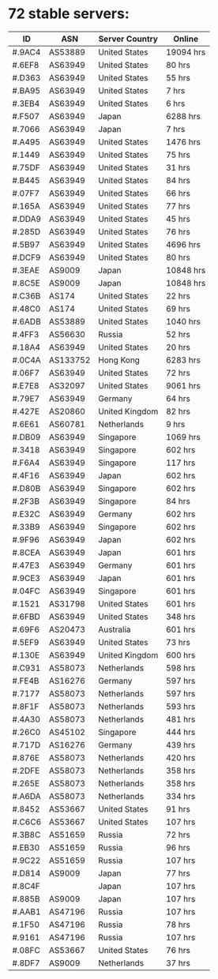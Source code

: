 # 72 stable servers:

| ID | ASN | Server Country | Online |
| ------ | ------ | ------ | ------ |
| #.9AC4 | AS53889 | United States | 19094 hrs |
| #.6EF8 | AS63949 | United States | 80 hrs |
| #.D363 | AS63949 | United States | 55 hrs |
| #.BA95 | AS63949 | United States | 7 hrs |
| #.3EB4 | AS63949 | United States | 6 hrs |
| #.F507 | AS63949 | Japan | 6288 hrs |
| #.7066 | AS63949 | Japan | 7 hrs |
| #.A495 | AS63949 | United States | 1476 hrs |
| #.1449 | AS63949 | United States | 75 hrs |
| #.75DF | AS63949 | United States | 31 hrs |
| #.B445 | AS63949 | United States | 84 hrs |
| #.07F7 | AS63949 | United States | 66 hrs |
| #.165A | AS63949 | United States | 77 hrs |
| #.DDA9 | AS63949 | United States | 45 hrs |
| #.285D | AS63949 | United States | 76 hrs |
| #.5B97 | AS63949 | United States | 4696 hrs |
| #.DCF9 | AS63949 | United States | 80 hrs |
| #.3EAE | AS9009 | Japan | 10848 hrs |
| #.8C5E | AS9009 | Japan | 10848 hrs |
| #.C36B | AS174 | United States | 22 hrs |
| #.48C0 | AS174 | United States | 69 hrs |
| #.6ADB | AS53889 | United States | 1040 hrs |
| #.4FF3 | AS56630 | Russia | 52 hrs |
| #.18A4 | AS63949 | United States | 20 hrs |
| #.0C4A | AS133752 | Hong Kong | 6283 hrs |
| #.06F7 | AS63949 | United States | 72 hrs |
| #.E7E8 | AS32097 | United States | 9061 hrs |
| #.79E7 | AS63949 | Germany | 64 hrs |
| #.427E | AS20860 | United Kingdom | 82 hrs |
| #.6E61 | AS60781 | Netherlands | 9 hrs |
| #.DB09 | AS63949 | Singapore | 1069 hrs |
| #.3418 | AS63949 | Singapore | 602 hrs |
| #.F6A4 | AS63949 | Singapore | 117 hrs |
| #.4F16 | AS63949 | Japan | 602 hrs |
| #.D80B | AS63949 | Singapore | 602 hrs |
| #.2F3B | AS63949 | Singapore | 84 hrs |
| #.E32C | AS63949 | Germany | 602 hrs |
| #.33B9 | AS63949 | Singapore | 602 hrs |
| #.9F96 | AS63949 | Japan | 602 hrs |
| #.8CEA | AS63949 | Japan | 601 hrs |
| #.47E3 | AS63949 | Germany | 601 hrs |
| #.9CE3 | AS63949 | Japan | 601 hrs |
| #.04FC | AS63949 | Singapore | 601 hrs |
| #.1521 | AS31798 | United States | 601 hrs |
| #.6FBD | AS63949 | United States | 348 hrs |
| #.69F6 | AS20473 | Australia | 601 hrs |
| #.5EF9 | AS63949 | United States | 73 hrs |
| #.130E | AS63949 | United Kingdom | 600 hrs |
| #.C931 | AS58073 | Netherlands | 598 hrs |
| #.FE4B | AS16276 | Germany | 597 hrs |
| #.7177 | AS58073 | Netherlands | 597 hrs |
| #.8F1F | AS58073 | Netherlands | 593 hrs |
| #.4A30 | AS58073 | Netherlands | 481 hrs |
| #.26C0 | AS45102 | Singapore | 444 hrs |
| #.717D | AS16276 | Germany | 439 hrs |
| #.876E | AS58073 | Netherlands | 420 hrs |
| #.2DFE | AS58073 | Netherlands | 358 hrs |
| #.265E | AS58073 | Netherlands | 358 hrs |
| #.A6DA | AS58073 | Netherlands | 334 hrs |
| #.8452 | AS53667 | United States | 91 hrs |
| #.C6C6 | AS53667 | United States | 107 hrs |
| #.3B8C | AS51659 | Russia | 72 hrs |
| #.EB30 | AS51659 | Russia | 96 hrs |
| #.9C22 | AS51659 | Russia | 107 hrs |
| #.D814 | AS9009 | Japan | 77 hrs |
| #.8C4F |  | Japan | 107 hrs |
| #.885B | AS9009 | Japan | 107 hrs |
| #.AAB1 | AS47196 | Russia | 107 hrs |
| #.1F50 | AS47196 | Russia | 78 hrs |
| #.9161 | AS47196 | Russia | 107 hrs |
| #.08FC | AS53667 | United States | 76 hrs |
| #.8DF7 | AS9009 | Netherlands | 37 hrs |

